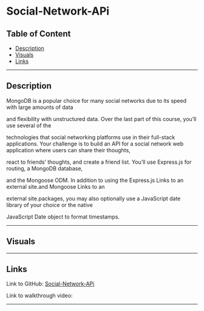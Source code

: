 # Social-Network-APi

## Table of Content
- [Description](#description)
- [Visuals](#visuals)
- [Links](#links)

***

## Description

MongoDB is a popular choice for many social networks due to its speed with large amounts of data 

and flexibility with unstructured data. Over the last part of this course, you’ll use several of the 

technologies that social networking platforms use in their full-stack applications.
Your challenge is to build an API for a social network web application where users can share their thoughts, 

react to friends’ thoughts, and create a friend list. You’ll use Express.js for routing, a MongoDB database, 

and the Mongoose ODM. In addition to using the Express.js Links to an external site.and Mongoose Links to an 

external site.packages, you may also optionally use a JavaScript date library of your choice or the native 

JavaScript Date object to format timestamps.

***

## Visuals

***

## Links
Link to GitHub:
[Social-Network-APi](https://github.com/KMPhillips20/Social-Network-APi)

Link to walkthrough video:

***